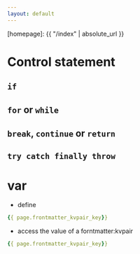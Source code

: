 ```yaml
---
layout: default
---
```



[//]: #(Reference)
[homepage]:   {{ "/index" | absolute_url }}

# Control statement

## `if`
## `for` or `while`
## `break`, `continue` or `return`
## `try catch finally throw`

# var
- define
```yaml
{{ page.frontmatter_kvpair_key}}
```
- access the value of a forntmatter:kvpair
```yaml
{{ page.frontmatter_kvpair_key}}
```